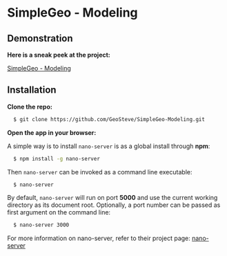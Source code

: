 # SimpleGeo - Modeling

## Demonstration

**Here is a sneak peek at the project:**

[SimpleGeo - Modeling](http://geosteve.github.io/SimpleGeo-Modeling-Concept)

## Installation

**Clone the repo:**

```bash
  $ git clone https://github.com/GeoSteve/SimpleGeo-Modeling.git
```

**Open the app in your browser:**

A simple way is to install `nano-server` is as a global install through **npm**:

```bash
  $ npm install -g nano-server
```

Then `nano-server` can be invoked as a command line executable:

```bash
  $ nano-server
```

By default, `nano-server` will run on port **5000** and use the current working directory as its document root. Optionally, a port number can be passed as first argument on the command line:

```bash
  $ nano-server 3000
```

For more information on nano-server, refer to their project page: [nano-server](https://github.com/tsherif/nano-server)
